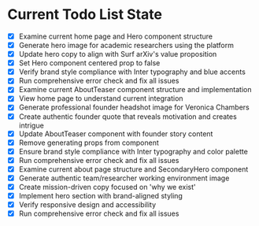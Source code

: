 <!-- DO NOT EDIT - Managed by todo_list tool -->
<!-- Updated: 2025-09-25T22:14:37.548Z -->

# Current Todo List State

- [x] Examine current home page and Hero component structure
- [x] Generate hero image for academic researchers using the platform
- [x] Update hero copy to align with Surf arXiv's value proposition
- [x] Set Hero component centered prop to false
- [x] Verify brand style compliance with Inter typography and blue accents
- [x] Run comprehensive error check and fix all issues
- [x] Examine current AboutTeaser component structure and implementation
- [x] View home page to understand current integration
- [x] Generate professional founder headshot image for Veronica Chambers
- [x] Create authentic founder quote that reveals motivation and creates intrigue
- [x] Update AboutTeaser component with founder story content
- [x] Remove generating props from component
- [x] Ensure brand style compliance with Inter typography and color palette
- [x] Run comprehensive error check and fix all issues
- [x] Examine current about page structure and SecondaryHero component
- [x] Generate authentic team/researcher working environment image
- [x] Create mission-driven copy focused on 'why we exist'
- [x] Implement hero section with brand-aligned styling
- [x] Verify responsive design and accessibility
- [x] Run comprehensive error check and fix all issues
